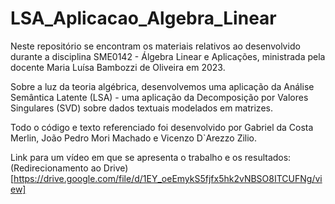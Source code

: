# LSA_Aplicacao_Algebra_Linear
Neste repositório se encontram os materiais relativos ao desenvolvido durante a disciplina SME0142 - Álgebra Linear e Aplicações, ministrada pela docente Maria Luísa Bambozzi de Oliveira em 2023. 

Sobre a luz da teoria algébrica, desenvolvemos uma aplicação da Análise Semântica Latente (LSA) - uma aplicação da Decomposição por Valores Singulares (SVD) sobre dados textuais modelados em matrizes.

Todo o código e texto referenciado foi desenvolvido por Gabriel da Costa Merlin, João Pedro Mori Machado e Vicenzo D`Arezzo Zilio.

Link para um vídeo em que se apresenta o trabalho e os resultados: (Redirecionamento ao Drive)[https://drive.google.com/file/d/1EY_oeEmykS5fjfx5hk2vNBSO8ITCUFNg/view]
